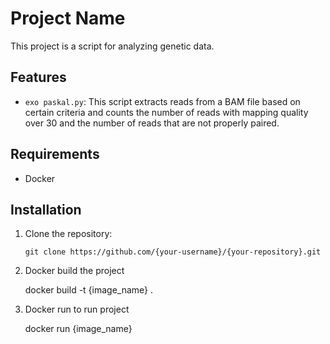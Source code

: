 # Project Name

This project is a script for analyzing genetic data.

## Features

- `exo paskal.py`: This script extracts reads from a BAM file based on certain criteria and counts the number of reads with mapping quality over 30 and the number of reads that are not properly paired.

## Requirements

- Docker

## Installation

1. Clone the repository:

   ```shell
   git clone https://github.com/{your-username}/{your-repository}.git
   ```

2. Docker build the project

   docker build -t {image_name} .

3. Docker run to run project

   docker run {image_name}
